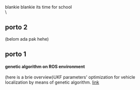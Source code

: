blankie blankie its time for school\
\


## porto 2
(belom ada pak hehe)

## porto 1
#### genetic algorithm on ROS environment 
(here is a brie overview)UKF parameters' optimization for vehicle localization by means of genetic algorithm.
[link](ga.md)
